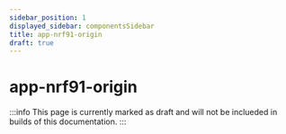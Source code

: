 ```yaml
---
sidebar_position: 1
displayed_sidebar: componentsSidebar
title: app-nrf91-origin
draft: true
---
```

# app-nrf91-origin

:::info
This page is currently marked as draft and will not be inclueded in builds of this documentation.
:::
